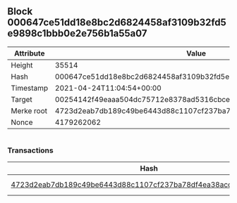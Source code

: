 ## Block 000647ce51dd18e8bc2d6824458af3109b32fd5e9898c1bbb0e2e756b1a55a07

Attribute | Value
--- | ---
Height | 35514
Hash | 000647ce51dd18e8bc2d6824458af3109b32fd5e9898c1bbb0e2e756b1a55a07
Timestamp | 2021-04-24T11:04:54+00:00
Target | 00254142f49eaaa504dc75712e8378ad5316cbcead634704b3734b6271167cc4
Merke root | 4723d2eab7db189c49be6443d88c1107cf237ba78df4ea38accb2fa6ce90e375
Nonce | 4179262062

```

```

### Transactions

Hash | Amount
--- | ---
[4723d2eab7db189c49be6443d88c1107cf237ba78df4ea38accb2fa6ce90e375](4723d2eab7db189c49be6443d88c1107cf237ba78df4ea38accb2fa6ce90e375.md) | 10.00000000 SKEPTI 
